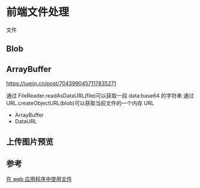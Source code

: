 # 前端文件处理

文件

## Blob

## ArrayBuffer

https://juejin.cn/post/7043990457117835271

通过 FileReader.readAsDataURL(file)可以获取一段 data:base64 的字符串
通过 URL.createObjectURL(blob)可以获取当前文件的一个内存 URL

- ArrayBuffer
- DataURL

## 上传图片预览

## 参考

[在 web 应用程序中使用文件](https://developer.mozilla.org/zh-CN/docs/Web/API/File_API/Using_files_from_web_applications)
